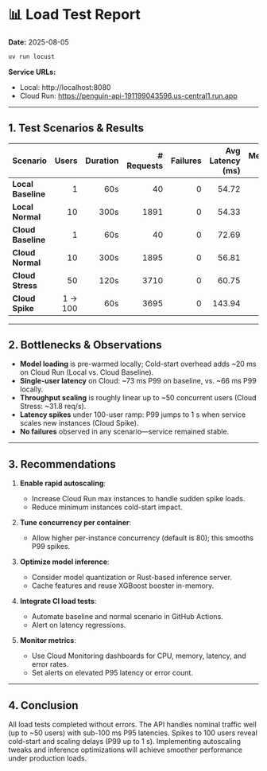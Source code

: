 # 📊 Load Test Report

**Date:** 2025-08-05  

```bash
uv run locust

```

**Service URLs:**  
- Local: http://localhost:8080  
- Cloud Run: https://penguin-api-191199043596.us-central1.run.app  

---

## 1. Test Scenarios & Results

| Scenario         | Users   | Duration | # Requests | Failures | Avg Latency (ms) | Median (ms) | P95 Latency (ms) | P99 Latency (ms) | Throughput (req/s) |
|------------------|--------:|---------:|-----------:|---------:|-----------------:|------------:|-----------------:|-----------------:|-------------------:|
| **Local Baseline** |       1 |      60s |         40 |        0 |            54.72 |          55 |               68 |               73 |               0.7  |
| **Local Normal**   |      10 |     300s |      1891 |        0 |            54.33 |          54 |               60 |               66 |               6.31 |
| **Cloud Baseline** |       1 |      60s |         40 |        0 |            72.69 |          68 |              120 |              130 |               0.6  |
| **Cloud Normal**   |      10 |     300s |      1895 |        0 |            56.81 |          52 |               74 |              130 |               6.4  |
| **Cloud Stress**   |      50 |     120s |      3710 |        0 |            60.75 |          56 |               95 |              150 |              31.8  |
| **Cloud Spike**    | 1 → 100 |      60s |      3695 |        0 |           143.94 |          66 |              130 |             1000 |              63.1  |

---

## 2. Bottlenecks & Observations

- **Model loading** is pre-warmed locally; Cold-start overhead adds ~20 ms on Cloud Run (Local vs. Cloud Baseline).  
- **Single-user latency** on Cloud: ~73 ms P99 on baseline, vs. ~66 ms P99 locally.  
- **Throughput scaling** is roughly linear up to ~50 concurrent users (Cloud Stress: ~31.8 req/s).  
- **Latency spikes** under 100-user ramp: P99 jumps to 1 s when service scales new instances (Cloud Spike).  
- **No failures** observed in any scenario—service remained stable.

---

## 3. Recommendations

1. **Enable rapid autoscaling**:  
   - Increase Cloud Run max instances to handle sudden spike loads.  
   - Reduce minimum instances cold-start impact.

2. **Tune concurrency per container**:  
   - Allow higher per-instance concurrency (default is 80); this smooths  P99 spikes.

3. **Optimize model inference**:  
   - Consider model quantization or Rust-based inference server.  
   - Cache features and reuse XGBoost booster in-memory.

4. **Integrate CI load tests**:  
   - Automate baseline and normal scenario in GitHub Actions.  
   - Alert on latency regressions.

5. **Monitor metrics**:  
   - Use Cloud Monitoring dashboards for CPU, memory, latency, and error rates.  
   - Set alerts on elevated P95 latency or error count.

---

## 4. Conclusion

All load tests completed without errors. The API handles nominal traffic well (up to ~50 users) with sub-100 ms P95 latencies. Spikes to 100 users reveal cold-start and scaling delays (P99 up to 1 s). Implementing autoscaling tweaks and inference optimizations will achieve smoother performance under production loads.
